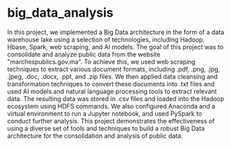 # big_data_analysis
In this project, we implemented a Big Data architecture in the form of a data warehouse lake using a selection of technologies, including Hadoop, Hbase, Spark, web scraping, and AI models. The goal of this project was to consolidate and analyze public data from the website "marchespublics.gov.ma". To achieve this, we used web scraping techniques to extract various document formats, including .pdf, .png, .jpg, .jpeg, .doc, .docx, .ppt, and .zip files. We then applied data cleansing and transformation techniques to convert these documents into .txt files and used AI models and natural language processing tools to extract relevant data. The resulting data was stored in .csv files and loaded into the Hadoop ecosystem using HDFS commands. We also configured Anaconda and a virtual environment to run a Jupyter
notebook, and used PySpark to conduct further analysis. This project demonstrates the effectiveness of using a diverse set of tools and techniques to build a robust Big Data architecture for the consolidation and analysis of public data.
